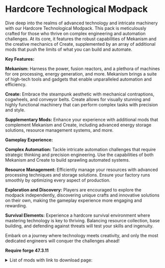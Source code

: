 # **Hardcore Technological Modpack**
Dive deep into the realms of advanced technology and intricate machinery with our Hardcore Technological Modpack. This pack is meticulously crafted for those who thrive on complex engineering and automation challenges. At its core, it features the robust capabilities of Mekanism and the creative mechanics of Create, supplemented by an array of additional mods that push the limits of what you can build and automate.

**Key Features:**

**Mekanism:** Harness the power, fusion reactors, and a plethora of machines for ore processing, energy generation, and more. Mekanism brings a suite of high-tech tools and gadgets that enable unparalleled automation and efficiency.

**Create:** Embrace the steampunk aesthetic with mechanical contraptions, cogwheels, and conveyor belts. Create allows for visually stunning and highly functional machinery that can perform complex tasks with precision and style.

**Supplementary Mods:** Enhance your experience with additional mods that complement Mekanism and Create, including advanced energy storage solutions, resource management systems, and more.

**Gameplay Experience:**

**Complex Automation:** Tackle intricate automation challenges that require strategic thinking and precision engineering. Use the capabilities of both Mekanism and Create to build sprawling automated systems.

**Resource Management:** Efficiently manage your resources with advanced processing techniques and storage solutions. Ensure your factory runs smoothly by optimizing every aspect of production.

**Exploration and Discovery:** Players are encouraged to explore the modpack independently, discovering unique crafts and innovative solutions on their own, making the gameplay experience more engaging and rewarding.

**Survival Elements:** Experience a hardcore survival environment where mastering technology is key to thriving. Balancing resource collection, base building, and defending against threats will test your skills and ingenuity.

Embark on a journey where technology meets creativity, and only the most dedicated engineers will conquer the challenges ahead!

**Require forge 47.3.11**

<details>
<summary>List of mods with link to download page:</summary>
<ul>
	<li><a href="https://modrinth.com/mod/kU1G12Nn">Create Crafts &amp; Additions</a></li>
	<li><a href="https://modrinth.com/mod/OsZiaDHq">CreativeCore</a></li>
	<li><a href="https://modrinth.com/mod/uXXizFIs">Ferrite Core</a></li>
	<li><a href="https://modrinth.com/mod/83pFEQVb">Dynamic Asset Generator</a></li>
	<li><a href="https://modrinth.com/mod/8gkWtwQu">Regeneration</a></li>
	<li><a href="https://modrinth.com/mod/kNEVW1RJ">Sleep Rework</a></li>
	<li><a href="https://modrinth.com/mod/ZzjhlDgM">Create: Steam 'n' Rails</a></li>
	<li><a href="https://modrinth.com/mod/2W2FL5UY">No Tree Punching</a></li>
	<li><a href="https://modrinth.com/mod/r4Knci2k">Create: Interiors</a></li>
	<li><a href="https://modrinth.com/mod/JWGBpFUP">Create Enchantment Industry</a></li>
	<li><a href="https://modrinth.com/mod/MPCX6s5C">NotEnoughAnimations</a></li>
	<li><a href="https://modrinth.com/mod/k3lrwGqk">DarkModeEverywhere</a></li>
	<li><a href="https://modrinth.com/mod/iRfIGC1s">Starlight</a></li>
	<li><a href="https://modrinth.com/mod/7iJ65LNI">Create: More Automation</a></li>
	<li><a href="https://modrinth.com/mod/Kx9d4acU">pv-addon-lavaplayer-lib</a></li>
	<li><a href="https://modrinth.com/mod/o1C1Dkj5">YUNG's Better Dungeons</a></li>
	<li><a href="https://modrinth.com/mod/ZYgyPyfq">YUNG's Extras</a></li>
	<li><a href="https://modrinth.com/mod/Z2mXHnxP">YUNG's Better Nether Fortresses</a></li>
	<li><a href="https://modrinth.com/mod/Ht4BfYp6">YUNG's Bridges</a></li>
	<li><a href="https://www.curseforge.com/projects/849519">e4mc</a></li>
	<li><a href="https://modrinth.com/mod/tagwiZkJ">Polymorph</a></li>
	<li><a href="https://modrinth.com/mod/GWp4jCJj">Create Big Cannons</a></li>
	<li><a href="https://modrinth.com/mod/XuHYu7cF">Northstar</a></li>
	<li><a href="https://modrinth.com/mod/7dI2zrDy">pv-addon-sculk</a></li>
	<li><a href="https://modrinth.com/mod/OFVYKsAk">Mekanism: Generators</a></li>
	<li><a href="https://modrinth.com/mod/vAYtksKy">Disable Compliance Notification</a></li>
	<li><a href="https://modrinth.com/mod/yM94ont6">Not Enough Crashes</a></li>
	<li><a href="https://modrinth.com/mod/WrpuIfhw">Corpse</a></li>
	<li><a href="https://modrinth.com/mod/5ZwdcRci">ImmediatelyFast</a></li>
	<li><a href="https://modrinth.com/mod/gHoB7SHO">HT's TreeChop</a></li>
	<li><a href="https://www.curseforge.com/projects/551736">Sodium Dynamic Lights</a></li>
	<li><a href="https://modrinth.com/mod/lWDHr9jE">Tectonic</a></li>
	<li><a href="https://modrinth.com/mod/eTiYU57B">First Aid</a></li>
	<li><a href="https://modrinth.com/mod/kidLKymU">YUNG's Better Strongholds</a></li>
	<li><a href="https://modrinth.com/mod/5kBJRF84">Mekanism x Create: Northstar</a></li>
	<li><a href="https://modrinth.com/mod/fM515JnW">AmbientSounds</a></li>
	<li><a href="https://modrinth.com/mod/LNytGWDc">Create</a></li>
	<li><a href="https://modrinth.com/mod/a6F3uASn">Mekanism: Additions</a></li>
	<li><a href="https://modrinth.com/mod/K1y8brkJ">pv-addon-soundphysics</a></li>
	<li><a href="https://modrinth.com/mod/XQgKOqvL">ToughAsMekanism</a></li>
	<li><a href="https://modrinth.com/mod/hSSqdyU1">Create : Encased</a></li>
	<li><a href="https://modrinth.com/mod/l6YH9Als">spark</a></li>
	<li><a href="https://www.curseforge.com/projects/909843">Tough As Tweaked</a></li>
	<li><a href="https://modrinth.com/mod/1bZhdhsH">Plasmo Voice</a></li>
	<li><a href="https://modrinth.com/mod/evMQRxqV">Create Dynamic Light</a></li>
	<li><a href="https://modrinth.com/mod/Ua7DFN59">YUNG's API</a></li>
	<li><a href="https://modrinth.com/mod/NRjRiSSD">Memory Leak Fix</a></li>
	<li><a href="https://modrinth.com/mod/5CTSrY8X">GPUTape</a></li>
	<li><a href="https://modrinth.com/mod/XNlO7sBv">YUNG's Better Desert Temples</a></li>
	<li><a href="https://modrinth.com/mod/HjmxVlSr">YUNG's Better Mineshafts</a></li>
	<li><a href="https://modrinth.com/mod/ZUDRV4lN">Better Fusion Reactor for Mekanism</a></li>
	<li><a href="https://modrinth.com/mod/TsEhjL6r">DamageVignette</a></li>
	<li><a href="https://modrinth.com/mod/MIxwm5GN">CreateArmory</a></li>
	<li><a href="https://modrinth.com/mod/8BmcQJ2H">GeckoLib 4</a></li>
	<li><a href="https://modrinth.com/mod/Wb5oqrBJ">Chat Heads</a></li>
	<li><a href="https://modrinth.com/mod/z9Ve58Ih">YUNG's Better Jungle Temples</a></li>
	<li><a href="https://modrinth.com/mod/tqQpq1lt">Mekanism: Tools</a></li>
	<li><a href="https://modrinth.com/mod/sH9tXU9f">Create Liquid Fuel</a></li>
	<li><a href="https://modrinth.com/mod/lhGA9TYQ">Architectury</a></li>
	<li><a href="https://modrinth.com/mod/t5FRdP87">YUNG's Better Witch Huts</a></li>
	<li><a href="https://modrinth.com/mod/qyVF9oeo">Sound Physics Remastered</a></li>
	<li><a href="https://modrinth.com/mod/zvaHXgQz">Create: Trimmed</a></li>
	<li><a href="https://modrinth.com/mod/x49wilh8">Create: Design n' Decor</a></li>
	<li><a href="https://modrinth.com/mod/Ce6I4WUE">Mekanism</a></li>
	<li><a href="https://modrinth.com/mod/2BwBOmBQ">YUNG's Better End Island</a></li>
	<li><a href="https://modrinth.com/mod/3dT9sgt4">YUNG's Better Ocean Monuments</a></li>
	<li><a href="https://modrinth.com/mod/s3dmwKy5">GlitchCore</a></li>
	<li><a href="https://www.curseforge.com/projects/1103431">Sodium Options API</a></li>
	<li><a href="https://modrinth.com/mod/EsAfCjCV">AppleSkin</a></li>
	<li><a href="https://modrinth.com/mod/NNAgCjsB">EntityCulling</a></li>
	<li><a href="https://modrinth.com/mod/sk9rgfiA">Embeddium</a></li>
	<li><a href="https://modrinth.com/mod/KuNKN7d2">Noisium</a></li>
	<li><a href="https://modrinth.com/mod/ZM3tt6p1">Create Diesel Generators</a></li>
	<li><a href="https://modrinth.com/mod/LwcpSm6L">Camera Overhaul</a></li>
	<li><a href="https://modrinth.com/mod/ge1sOdFH">Tough As Nails</a></li>
	<li><a href="https://modrinth.com/mod/e0bNACJD">Serene Seasons</a></li>
</ul>
  </details>
  
